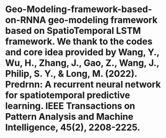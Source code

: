 # Geo-Modeling-framework-based-on-RNNA geo-modeling framework based on SpatioTemporal LSTM framework. We thank to the codes and core idea provided by Wang, Y., Wu, H., Zhang, J., Gao, Z., Wang, J., Philip, S. Y., & Long, M. (2022). Predrnn: A recurrent neural network for spatiotemporal predictive learning. IEEE Transactions on Pattern Analysis and Machine Intelligence, 45(2), 2208-2225.
